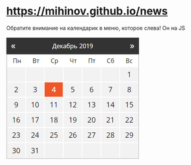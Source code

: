 <h1><a href="https://mihinov.github.io/news/">https://mihinov.github.io/news</a></h1>
Обратите внимание на календарик в меню, которое слева! Он на JS<br><br>
<img src="https://raw.githubusercontent.com/mihinov/news/master/readme.png">
